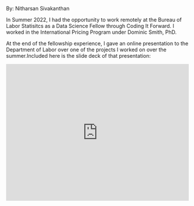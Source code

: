 By: Nitharsan Sivakanthan

In Summer 2022, I had the opportunity to work remotely at the Bureau of Labor Statisitcs as a Data Science Fellow through Coding It Forward. I worked in the International Pricing Program under Dominic Smith, PhD. 

At the end of the fellowship experience, I gave an online presentation to the Department of Labor over one of the projects I worked on over the summer.Included here is the slide deck of that presentation:

<embed src="https://nsivakanthan.github.io/assets/BLS_Nitharsan_Sivakanthan.pdf" width="500" height="375" 
 type="application/pdf">
